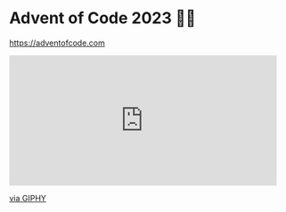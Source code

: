 # Advent of Code 2023 🎅🎄

<https://adventofcode.com>

<iframe src="https://giphy.com/embed/SjqU4gjf6FYpa" width="480" height="234" frameBorder="0" class="giphy-embed" allowFullScreen></iframe><p><a href="https://giphy.com/gifs/christmas-cat-SjqU4gjf6FYpa">via GIPHY</a></p>
